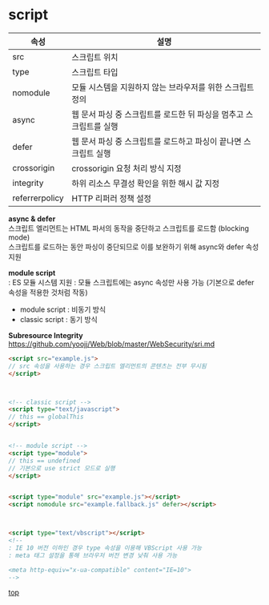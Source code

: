 # script


속성 | 설명
---|---
src      | 스크립트 위치
type     | 스크립트 타입
nomodule | 모듈 시스템을 지원하지 않는 브라우저를 위한 스크립트 정의  
async    | 웹 문서 파싱 중 스크립트를 로드한 뒤 파싱을 멈추고 스크립트를 실행
defer    | 웹 문서 파싱 중 스크립트를 로드하고 파싱이 끝나면 스크립트 실행
crossorigin | crossorigin 요청 처리 방식 지정
integrity   | 하위 리소스 무결성 확인을 위한 해시 값 지정  
referrerpolicy | HTTP 리퍼러 정책 설정


**async & defer**    
스크립트 엘리먼트는 HTML 파서의 동작을 중단하고 스크립트를 로드함 (blocking mode)  
스크립트를 로드하는 동안 파싱이 중단되므로 이를 보완하기 위해 async와 defer 속성 지원         


**module script**   
: ES 모듈 시스템 지원
: 모듈 스크립트에는 async 속성만 사용 가능 (기본으로 defer 속성을 적용한 것처럼 작동)       

- module script : 비동기 방식    
- classic script : 동기 방식      


**Subresource Integrity**  
https://github.com/yoojj/Web/blob/master/WebSecurity/sri.md


```html
<script src="example.js">
// src 속성을 사용하는 경우 스크립트 엘리먼트의 콘텐츠는 전부 무시됨  
</script>



<!-- classic script -->
<script type="text/javascript">
// this == globalThis
</script>


<!-- module script -->
<script type="module">
// this == undefined
// 기본으로 use strict 모드로 실행
</script>


<script type="module" src="example.js"></script>
<script nomodule src="example.fallback.js" defer></script>



<script type="text/vbscript"></script>
<!--
: IE 10 버전 이하인 경우 type 속성을 이용해 VBScript 사용 가능
: meta 태그 설정을 통해 브라우저 버전 변경 낮춰 사용 가능

<meta http-equiv="x-ua-compatible" content="IE=10">
-->
```



[top](#)
